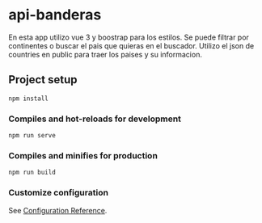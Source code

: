 # api-banderas
En esta app utilizo vue 3 y boostrap para los estilos.
Se puede filtrar por continentes o buscar el pais que quieras en el buscador. 
Utilizo el json de countries en public para traer los paises y su informacion.

## Project setup
```
npm install
```

### Compiles and hot-reloads for development
```
npm run serve
```

### Compiles and minifies for production
```
npm run build
```

### Customize configuration
See [Configuration Reference](https://cli.vuejs.org/config/).
